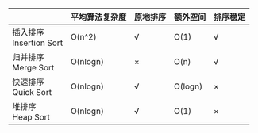 |                              | 平均算法复杂度 | 原地排序 | 额外空间 | 排序稳定 |
| ---------------------------- | -------------- | -------- | -------- | -------- |
| 插入排序<br />Insertion Sort | O(n^2)         | √        | O(1)     | √        |
| 归并排序<br />Merge Sort     | O(nlogn)       | ×        | O(n)     | √        |
| 快速排序<br />Quick Sort     | O(nlogn)       | √        | O(logn)  | ×        |
| 堆排序<br />Heap Sort        | O(nlogn)       | √        | O(1)     | ×        |

